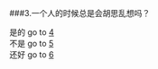 ###3.一个人的时候总是会胡思乱想吗？

是的 go to [4](../4/question4.md)    
不是 go to [5](../5/question5.md)  
还好 go to [6](../6/question6.md) 
